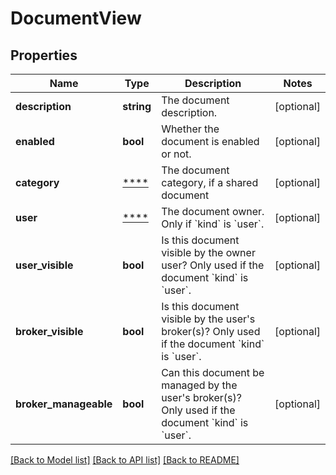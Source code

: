 # DocumentView

## Properties
Name | Type | Description | Notes
------------ | ------------- | ------------- | -------------
**description** | **string** | The document description. | [optional] 
**enabled** | **bool** | Whether the document is enabled or not. | [optional] 
**category** | [****](.md) | The document category, if a shared document | [optional] 
**user** | [****](.md) | The document owner. Only if &#x60;kind&#x60; is &#x60;user&#x60;. | [optional] 
**user_visible** | **bool** | Is this document visible by the owner user? Only used if the document &#x60;kind&#x60; is &#x60;user&#x60;. | [optional] 
**broker_visible** | **bool** | Is this document visible by the user&#x27;s broker(s)? Only used if the document &#x60;kind&#x60; is &#x60;user&#x60;. | [optional] 
**broker_manageable** | **bool** | Can this document be managed by the user&#x27;s broker(s)? Only used if the document &#x60;kind&#x60; is &#x60;user&#x60;. | [optional] 

[[Back to Model list]](../../README.md#documentation-for-models) [[Back to API list]](../../README.md#documentation-for-api-endpoints) [[Back to README]](../../README.md)


